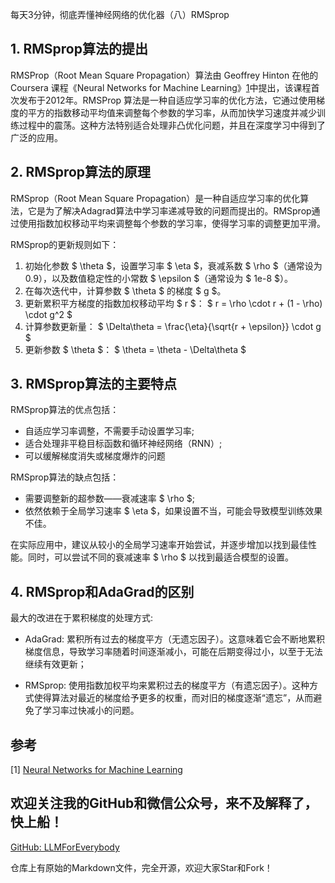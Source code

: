 每天3分钟，彻底弄懂神经网络的优化器（八）RMSprop

## 1. RMSprop算法的提出
RMSProp（Root Mean Square Propagation）算法由 Geoffrey Hinton 在他的 Coursera 课程《Neural Networks for Machine Learning》[1](#refer-anchor-1)中提出，该课程首次发布于2012年。RMSProp 算法是一种自适应学习率的优化方法，它通过使用梯度的平方的指数移动平均值来调整每个参数的学习率，从而加快学习速度并减少训练过程中的震荡。这种方法特别适合处理非凸优化问题，并且在深度学习中得到了广泛的应用。

## 2. RMSprop算法的原理

RMSprop（Root Mean Square Propagation）是一种自适应学习率的优化算法，它是为了解决Adagrad算法中学习率递减导致的问题而提出的。RMSprop通过使用指数加权移动平均来调整每个参数的学习率，使得学习率的调整更加平滑。

RMSprop的更新规则如下：
1. 初始化参数 $ \theta $，设置学习率 $ \eta $，衰减系数 $ \rho $（通常设为0.9），以及数值稳定性的小常数 $ \epsilon $（通常设为 $ 1e-8 $）。
2. 在每次迭代中，计算参数 $ \theta $ 的梯度 $ g $。
3. 更新累积平方梯度的指数加权移动平均 $ r $：
   $ r = \rho \cdot r + (1 - \rho) \cdot g^2 $
4. 计算参数更新量：
   $ \Delta\theta = \frac{\eta}{\sqrt{r + \epsilon}} \cdot g $
5. 更新参数 $ \theta $：
   $ \theta = \theta - \Delta\theta $

## 3. RMSprop算法的主要特点

RMSprop算法的优点包括：
- 自适应学习率调整，不需要手动设置学习率;
- 适合处理非平稳目标函数和循环神经网络（RNN）;
- 可以缓解梯度消失或梯度爆炸的问题

RMSprop算法的缺点包括：
- 需要调整新的超参数——衰减速率 $ \rho $;
- 依然依赖于全局学习速率 $ \eta $，如果设置不当，可能会导致模型训练效果不佳。

在实际应用中，建议从较小的全局学习速率开始尝试，并逐步增加以找到最佳性能。同时，可以尝试不同的衰减速率 $ \rho $ 以找到最适合模型的设置。

## 4. RMSprop和AdaGrad的区别

最大的改进在于累积梯度的处理方式:

- AdaGrad: 累积所有过去的梯度平方（无遗忘因子）。这意味着它会不断地累积梯度信息，导致学习率随着时间逐渐减小，可能在后期变得过小，以至于无法继续有效更新；

- RMSprop: 使用指数加权平均来累积过去的梯度平方（有遗忘因子）。这种方式使得算法对最近的梯度给予更多的权重，而对旧的梯度逐渐“遗忘”，从而避免了学习率过快减小的问题。


## 参考

[1] [Neural Networks for Machine Learning](https://www.cs.toronto.edu/~tijmen/csc321/slides/lecture_slides_lec6.pdf)

## 欢迎关注我的GitHub和微信公众号，来不及解释了，快上船！

[GitHub: LLMForEverybody](https://github.com/luhengshiwo/LLMForEverybody)

仓库上有原始的Markdown文件，完全开源，欢迎大家Star和Fork！